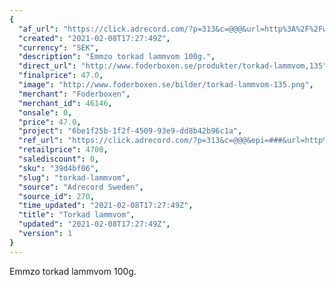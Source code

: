 ```yaml
---
{
  "af_url": "https://click.adrecord.com/?p=313&c=@@@&url=http%3A%2F%2Fwww.foderboxen.se%2Fprodukter%2Ftorkad-lammvom%2C135",
  "created": "2021-02-08T17:27:49Z",
  "currency": "SEK",
  "description": "Emmzo torkad lammvom 100g.",
  "direct_url": "http://www.foderboxen.se/produkter/torkad-lammvom,135",
  "finalprice": 47.0,
  "image": "http://www.foderboxen.se/bilder/torkad-lammvom-135.png",
  "merchant": "Foderboxen",
  "merchant_id": 46146,
  "onsale": 0,
  "price": 47.0,
  "project": "6be1f25b-1f2f-4509-93e9-dd8b42b96c1a",
  "ref_url": "https://click.adrecord.com/?p=313&c=@@@&epi=###&url=http%3A%2F%2Fwww.foderboxen.se%2Fprodukter%2Ftorkad-lammvom%2C135",
  "retailprice": 4700,
  "salediscount": 0,
  "sku": "39d4bf06",
  "slug": "torkad-lammvom",
  "source": "Adrecord Sweden",
  "source_id": 270,
  "time_updated": "2021-02-08T17:27:49Z",
  "title": "Torkad lammvom",
  "updated": "2021-02-08T17:27:49Z",
  "version": 1
}
---
```


<p>Emmzo torkad lammvom 100g.</p>
